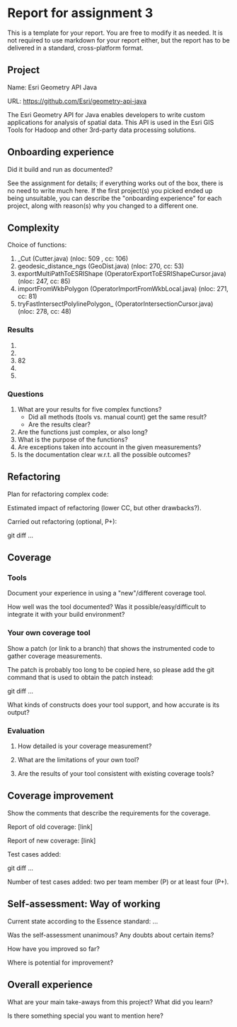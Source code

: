 # Report for assignment 3

This is a template for your report. You are free to modify it as needed.
It is not required to use markdown for your report either, but the report
has to be delivered in a standard, cross-platform format.

## Project

Name: Esri Geometry API Java

URL: https://github.com/Esri/geometry-api-java

The Esri Geometry API for Java enables developers to write custom applications for analysis of spatial data. This API is used in the Esri GIS Tools for Hadoop and other 3rd-party data processing solutions.

## Onboarding experience

Did it build and run as documented?
    
See the assignment for details; if everything works out of the box,
there is no need to write much here. If the first project(s) you picked
ended up being unsuitable, you can describe the "onboarding experience"
for each project, along with reason(s) why you changed to a different one.


## Complexity

Choice of functions:

1. _Cut (Cutter.java) (nloc: 509 , cc: 106)
2. geodesic_distance_ngs (GeoDist.java) (nloc: 270, cc: 53)
3. exportMultiPathToESRIShape (OperatorExportToESRIShapeCursor.java) (nloc: 247, cc: 85)
4. importFromWkbPolygon (OperatorImportFromWkbLocal.java) (nloc: 271, cc: 81)
5. tryFastIntersectPolylinePolygon_ (OperatorIntersectionCursor.java) (nloc: 278, cc: 48)

### Results

1. 
2. 
3. 82
4.
5.

### Questions

1. What are your results for five complex functions?
   * Did all methods (tools vs. manual count) get the same result?
   * Are the results clear?
2. Are the functions just complex, or also long?
3. What is the purpose of the functions?
4. Are exceptions taken into account in the given measurements?
5. Is the documentation clear w.r.t. all the possible outcomes?

## Refactoring

Plan for refactoring complex code:

Estimated impact of refactoring (lower CC, but other drawbacks?).

Carried out refactoring (optional, P+):

git diff ...

## Coverage

### Tools

Document your experience in using a "new"/different coverage tool.

How well was the tool documented? Was it possible/easy/difficult to
integrate it with your build environment?

### Your own coverage tool

Show a patch (or link to a branch) that shows the instrumented code to
gather coverage measurements.

The patch is probably too long to be copied here, so please add
the git command that is used to obtain the patch instead:

git diff ...

What kinds of constructs does your tool support, and how accurate is
its output?

### Evaluation

1. How detailed is your coverage measurement?

2. What are the limitations of your own tool?

3. Are the results of your tool consistent with existing coverage tools?

## Coverage improvement

Show the comments that describe the requirements for the coverage.

Report of old coverage: [link]

Report of new coverage: [link]

Test cases added:

git diff ...

Number of test cases added: two per team member (P) or at least four (P+).

## Self-assessment: Way of working

Current state according to the Essence standard: ...

Was the self-assessment unanimous? Any doubts about certain items?

How have you improved so far?

Where is potential for improvement?

## Overall experience

What are your main take-aways from this project? What did you learn?

Is there something special you want to mention here?
